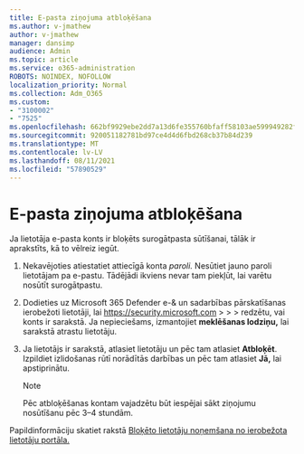 ```yaml
---
title: E-pasta ziņojuma atbloķēšana
ms.author: v-jmathew
author: v-jmathew
manager: dansimp
audience: Admin
ms.topic: article
ms.service: o365-administration
ROBOTS: NOINDEX, NOFOLLOW
localization_priority: Normal
ms.collection: Adm_O365
ms.custom:
- "3100002"
- "7525"
ms.openlocfilehash: 662bf9929ebe2dd7a13d6fe355760bfaff58103ae599949282f86da4b7e2a8e7
ms.sourcegitcommit: 920051182781bd97ce4d4d6fbd268cb37b84d239
ms.translationtype: MT
ms.contentlocale: lv-LV
ms.lasthandoff: 08/11/2021
ms.locfileid: "57890529"
---
```

# <a name="unblock-email"></a>E-pasta ziņojuma atbloķēšana

Ja lietotāja e-pasta konts ir bloķēts surogātpasta sūtīšanai, tālāk ir aprakstīts, kā to vēlreiz iegūt.

1. Nekavējoties atiestatiet attiecīgā konta *paroli.* Nesūtiet jauno paroli lietotājam pa e-pastu. Tādējādi ikviens nevar tam piekļūt, lai varētu nosūtīt surogātpastu.
2. Dodieties uz Microsoft 365 Defender e-& un sadarbības pārskatīšanas ierobežoti lietotāji, lai <https://security.microsoft.com> \>  \>  \>  redzētu, vai konts ir sarakstā. Ja nepieciešams, izmantojiet **meklēšanas lodziņu,** lai sarakstā atrastu lietotāju.
3. Ja lietotājs ir sarakstā, atlasiet lietotāju un pēc tam atlasiet **Atbloķēt**. Izpildiet izlidošanas rūtī norādītās darbības un pēc tam atlasiet **Jā,** lai apstiprinātu.

   > [!NOTE]
   > Pēc atbloķēšanas kontam vajadzētu būt iespējai sākt ziņojumu nosūtīšanu pēc 3–4 stundām.

Papildinformāciju skatiet rakstā [Bloķēto lietotāju noņemšana no ierobežota lietotāju portāla.](https://docs.microsoft.com/microsoft-365/security/office-365-security/removing-user-from-restricted-users-portal-after-spam)
